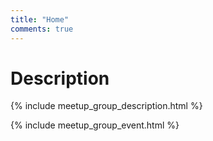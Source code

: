 ```yaml
---
title: "Home"
comments: true
---
```


# Description

{% include meetup_group_description.html %}




{% include meetup_group_event.html %}
